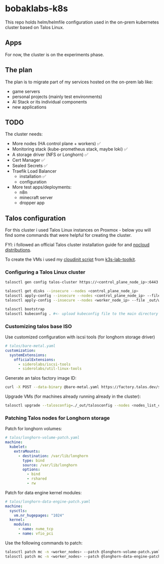 # bobaklabs-k8s

This repo holds helm/helmfile configuration used in the on-prem kubernetes cluster based on Talos Linux.

## Apps

For now, the cluster is on the experiments phase.

## The plan

The plan is to migrate part of my services hosted on the on-prem lab like:

- game servers
- personal projects (mainly test environments)
- AI Stack or its individual components
- new applications

## TODO

The cluster needs:

- More nodes (HA control plane + workers) ✅
- Monitoring stack (kube-prometheus stack, maybe loki) ✅
- A storage driver (NFS or Longhorn) ✅
- Cert Manager ✅
- Sealed Secrets ✅
- Traefik Load Balancer
  - installation ✅
  - configuration
- More test apps/deployments:
    - n8n
    - minecraft server
    - dropper app

## Talos configuration

For this cluster i used Talos Linux instances on Proxmox - below you will find some commands that were helpful for creating the cluster.

FYI: i followed an official Talos cluster installation guide for []() and [nocloud distributions](https://www.talos.dev/v1.9/talos-guides/install/cloud-platforms/nocloud/).

To create the VMs i used my [cloudinit script](https://raw.githubusercontent.com/tscrond/k3s-lab-toolkit/refs/heads/main/proxmox-scripts/new_vm_cloudinit.sh) from [k3s-lab-toolkit](https://github.com/tscrond/k3s-lab-toolkit).


### Configuring a Talos Linux cluster
```zsh
talosctl gen config talos-cluster https://<control_plane_node_ip>:6443 --output-dir _out

talosctl get disks --insecure --nodes <control_plane_node_ip> 
talosctl apply-config --insecure --nodes <control_plane_node_ip> --file _out/controlplane.yaml
talosctl apply-config --insecure --nodes <worker_node_ip> --file _out/worker.yaml

talosctl bootstrap
talosctl kubeconfig . #<- upload kubeconfig file to the main directory of this repo
```

### Customizing talos base ISO

Use customized configuration with iscsi tools (for longhorn storage driver)
```yaml
# talos/bare-metal.yaml
customization:
  systemExtensions:
    officialExtensions:
      - siderolabs/iscsi-tools
      - siderolabs/util-linux-tools
```

Generate an talos factory image ID:
```zsh
curl -X POST --data-binary @bare-metal.yaml https://factory.talos.dev/schematics
```

Upgrade VMs (for machines already running already in the cluster):
```zsh
talosctl upgrade --talosconfig=./_out/talosconfig --nodes <nodes_list_comma_delimited> --image factory.talos.dev/installer/<iso_id>:v1.9.5
```

### Patching Talos nodes for Longhorn storage

Patch for longhorn volumes:
```yaml
# talos/longhorn-volume-patch.yaml
machine:
  kubelet:
    extraMounts:
      - destination: /var/lib/longhorn
        type: bind
        source: /var/lib/longhorn
        options:
          - bind
          - rshared
          - rw
```

Patch for data engine kernel modules:
```yaml
# talos/longhorn-data-engine-patch.yaml
machine:
  sysctls:
    vm.nr_hugepages: "1024"
  kernel:
    modules:
      - name: nvme_tcp
      - name: vfio_pci
```

Use the following commands to patch:
```zsh
talosctl patch mc -n <worker_nodes> --patch @longhorn-volume-patch.yaml
talosctl patch mc -n <worker_nodes> --patch @longhorn-data-engine-patch.yaml
```
